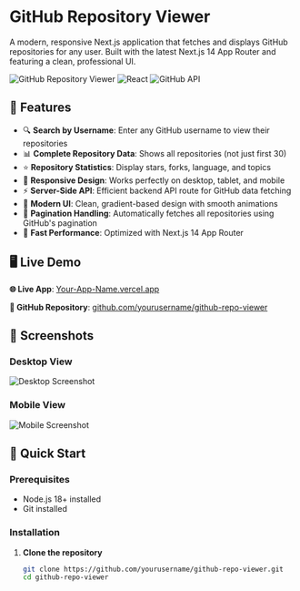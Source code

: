 # GitHub Repository Viewer 

A modern, responsive Next.js application that fetches and displays GitHub repositories for any user. Built with the latest Next.js 14 App Router and featuring a clean, professional UI.

![GitHub Repository Viewer](https://img.shields.io/badge/Next.js-14-black?style=for-the-badge&logo=next.js)
![React](https://img.shields.io/badge/React-18-blue?style=for-the-badge&logo=react)
![GitHub API](https://img.shields.io/badge/GitHub-API-green?style=for-the-badge&logo=github)

## 🌟 Features

- 🔍 **Search by Username**: Enter any GitHub username to view their repositories
- 📊 **Complete Repository Data**: Shows all repositories (not just first 30)
- ⭐ **Repository Statistics**: Display stars, forks, language, and topics
- 📱 **Responsive Design**: Works perfectly on desktop, tablet, and mobile
- ⚡ **Server-Side API**: Efficient backend API route for GitHub data fetching
- 🎨 **Modern UI**: Clean, gradient-based design with smooth animations
- 🔄 **Pagination Handling**: Automatically fetches all repositories using GitHub's pagination
- 🚀 **Fast Performance**: Optimized with Next.js 14 App Router

## 🖥️ Live Demo

**🌐 Live App**: [Your-App-Name.vercel.app](https://your-app-name.vercel.app)

**📂 GitHub Repository**: [github.com/yourusername/github-repo-viewer](https://github.com/yourusername/github-repo-viewer)

## 📸 Screenshots

### Desktop View
![Desktop Screenshot](https://via.placeholder.com/800x400/667eea/ffffff?text=Desktop+View)

### Mobile View
![Mobile Screenshot](https://via.placeholder.com/300x600/764ba2/ffffff?text=Mobile+View)

## 🚀 Quick Start

### Prerequisites
- Node.js 18+ installed
- Git installed

### Installation

1. **Clone the repository**
   ```bash
   git clone https://github.com/yourusername/github-repo-viewer.git
   cd github-repo-viewer